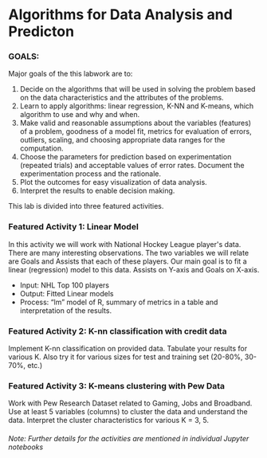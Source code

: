 # Algorithms for Data Analysis and Predicton

### GOALS:

Major goals of the this labwork are to:
1. Decide on the algorithms that will be used in solving the problem based on the data characteristics and the attributes of the problems.
2. Learn to apply algorithms: linear regression, K-NN and K-means, which algorithm to use and why and when.
3. Make valid and reasonable assumptions about the variables (features) of a problem, goodness of a model fit, metrics for evaluation of errors, outliers, scaling, and choosing appropriate data ranges for the computation.
4. Choose the parameters for prediction based on experimentation (repeated trials) and acceptable values of error rates. Document the experimentation process and the rationale.
5. Plot the outcomes for easy visualization of data analysis.
6. Interpret the results to enable decision making.

This lab is divided into three featured activities.

### Featured Activity 1: Linear Model

In this activity we will work with National Hockey League player's data. There are many interesting observations. The two variables we will relate are Goals and Assists that each of these players. Our main goal is to fit a linear (regression) model to this data. Assists on Y-axis and Goals on X-axis.

* Input: NHL Top 100 players 
* Output: Fitted Linear models
* Process: “lm” model of R, summary of metrics in a table and interpretation of the results.

### Featured Activity 2: K-nn classification with credit data

Implement K-nn classification on provided data. Tabulate your results for various K. Also try it for various sizes for test and training set (20-80%, 30-70%, etc.)

### Featured Activity 3: K-means clustering with Pew Data

Work with Pew Research Dataset related to Gaming, Jobs and Broadband. Use at least 5 variables (columns) to cluster the data and understand the data. Interpret the cluster characteristics for various K = 3, 5.

###### *Note: Further details for the activities are mentioned in individual Jupyter notebooks*
